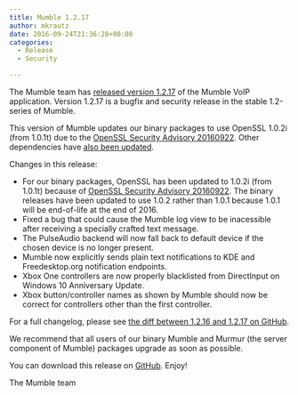 ```yaml
---
title: Mumble 1.2.17
author: mkrautz
date: 2016-09-24T21:36:28+00:00
categories:
  - Release
  - Security

---
```

The Mumble team has [released version 1.2.17][1] of the Mumble VoIP application. Version 1.2.17 is a bugfix and security release in the stable 1.2-series of Mumble.

This version of Mumble updates our binary packages to use OpenSSL 1.0.2i (from 1.0.1t) due to the [OpenSSL Security Advisory 20160922][2]. Other dependencies have [also been updated][3].

<!--more-->

Changes in this release:

* For our binary packages, OpenSSL has been updated to 1.0.2i (from 1.0.1t) because of [OpenSSL Security Advisory 20160922][2]. The binary releases have been updated to use 1.0.2 rather than 1.0.1 because 1.0.1 will be end-of-life at the end of 2016.
* Fixed a bug that could cause the Mumble log view to be inacessible after receiving a specially crafted text message.
* The PulseAudio backend will now fall back to default device if the chosen device is no longer present.
* Mumble now explicitly sends plain text notifications to KDE and Freedesktop.org notification endpoints.
* Xbox One controllers are now properly blacklisted from DirectInput on Windows 10 Anniversary Update.
* Xbox button/controller names as shown by Mumble should now be correct for controllers other than the first controller. </ul>

For a full changelog, please see [the diff between 1.2.16 and 1.2.17 on GitHub][4].

We recommend that all users of our binary Mumble and Murmur (the server component of Mumble) packages upgrade as soon as possible.

You can download this release on [GitHub][5]. Enjoy!

The Mumble team

 [1]: https://github.com/mumble-voip/mumble/releases/tag/1.2.17
 [2]: https://www.openssl.org/news/secadv/20160922.txt
 [3]: https://github.com/mumble-voip/mumble-releng/tree/master/buildenv/1.2.x
 [4]: https://github.com/mumble-voip/mumble/compare/1.2.16...1.2.17
 [5]: https://github.com/mumble-voip/mumble/releases/tag/1.2.17 "https://github.com/mumble-voip/mumble/releases/tag/1.2.17"
